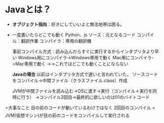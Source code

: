 # Javaとは？
- **オブジェクト指向**：好きにしていいよと無法地帯は困る。
- 一度書いたらどこでも動く
  Python、js
  ソース：元となるコード
  コンパイル：翻訳作業
  コンパイラ：専用の翻訳機

  事前コンパイル方式：読み込んだらすぐに実行するからインタプリタより早い
  Windows用にコンパイラ->Windows専用で動く
  Mac用にコンパイラ->Mac専用で動く
  ->->これではどこでも動くことにならない

  **Javaの場合**
  以前はインタプリタ方式で遅いと言われていた。
  ソースコードをコンパイル->中間ファイル（クラスファイル.class）作成

  JVMが中間ファイルを読み込む->OSに渡す->実行（コンパイル＋実行を同時に行う）
  ->コンパイル2回目->最終的に欲しいのは01のバイトコード

⭐️大事なこと
目の前のコードが動いているわけではなく
2回目のコンパイル = JVM(仮想マシン)が目の前のコードをコンパイルして実行される